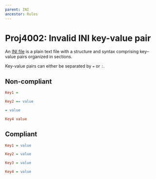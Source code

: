 ```yaml
---
parent: INI
ancestor: Rules
---
```


# Proj4002: Invalid INI key-value pair
An [INI file](https://en.wikipedia.org/wiki/INI_file) is a plain text file with
a structure and syntax comprising key–value pairs organized in sections.

Key-value pairs can either be separated by `=` or `:`.

## Non-compliant
``` ini
Key1 =

Key2 == value

= value

Key4 value
```

## Compliant
``` ini
Key1 = value

Key2 = value

Key3 = value

Key4 = value
```